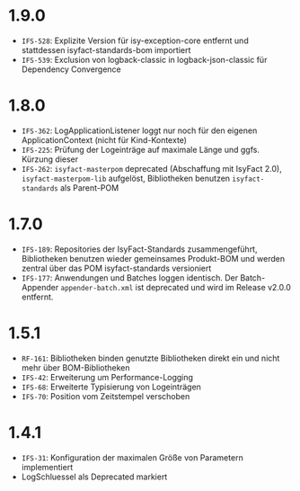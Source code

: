 # 1.9.0
- `IFS-528`: Explizite Version für isy-exception-core entfernt und stattdessen isyfact-standards-bom importiert
- `IFS-539`: Exclusion von logback-classic in logback-json-classic für Dependency Convergence

# 1.8.0
- `IFS-362`: LogApplicationListener loggt nur noch für den eigenen ApplicationContext (nicht für Kind-Kontexte)
- `IFS-225`: Prüfung der Logeinträge auf maximale Länge und ggfs. Kürzung dieser
- `IFS-262`: `isyfact-masterpom` deprecated (Abschaffung mit IsyFact 2.0), `isyfact-masterpom-lib` aufgelöst, Bibliotheken benutzen `isyfact-standards` als Parent-POM

# 1.7.0
- `IFS-189`: Repositories der IsyFact-Standards zusammengeführt, Bibliotheken benutzen wieder gemeinsames Produkt-BOM und werden zentral über das POM isyfact-standards versioniert
- `IFS-177`: Anwendungen und Batches loggen identisch. Der Batch-Appender `appender-batch.xml` ist deprecated und wird im Release v2.0.0 entfernt.

# 1.5.1
- `RF-161`: Bibliotheken binden genutzte Bibliotheken direkt ein und nicht mehr über BOM-Bibliotheken
- `IFS-42`: Erweiterung um Performance-Logging
- `IFS-68`: Erweiterte Typisierung von Logeinträgen
- `IFS-70`: Position vom Zeitstempel verschoben

# 1.4.1
- `IFS-31`: Konfiguration der maximalen Größe von Parametern implementiert
- LogSchluessel als Deprecated markiert
